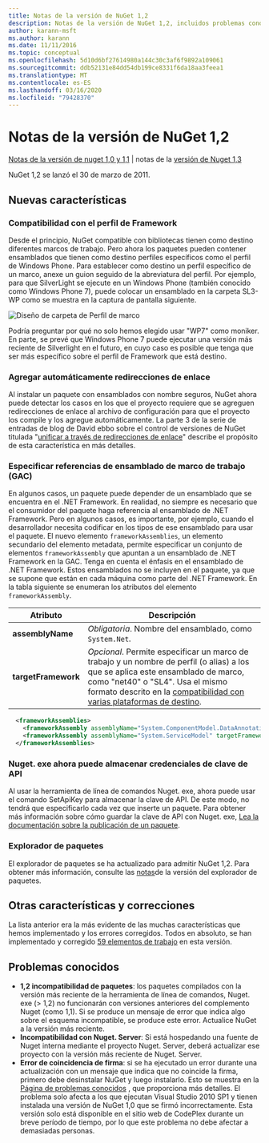 ```yaml
---
title: Notas de la versión de NuGet 1,2
description: Notas de la versión de NuGet 1,2, incluidos problemas conocidos, correcciones de errores, características agregadas y DCR.
author: karann-msft
ms.author: karann
ms.date: 11/11/2016
ms.topic: conceptual
ms.openlocfilehash: 5d10d6bf27614980a144c30c3af6f9892a109061
ms.sourcegitcommit: ddb52131e84dd54db199ce8331f6da18aa3feea1
ms.translationtype: MT
ms.contentlocale: es-ES
ms.lasthandoff: 03/16/2020
ms.locfileid: "79428370"
---
```

# <a name="nuget-12-release-notes"></a>Notas de la versión de NuGet 1,2

[Notas de la versión de nuget 1,0 y 1,1](../release-notes/nuget-1.1.md) | notas de la [versión de Nuget 1,3](../release-notes/nuget-1.3.md)

NuGet 1,2 se lanzó el 30 de marzo de 2011.

## <a name="new-features"></a>Nuevas características

### <a name="framework-profile-support"></a>Compatibilidad con el perfil de Framework

Desde el principio, NuGet compatible con bibliotecas tienen como destino diferentes marcos de trabajo. Pero ahora los paquetes pueden contener ensamblados que tienen como destino perfiles específicos como el perfil de Windows Phone. Para establecer como destino un perfil específico de un marco, anexe un guion seguido de la abreviatura del perfil. Por ejemplo, para que SilverLight se ejecute en un Windows Phone (también conocido como Windows Phone 7), puede colocar un ensamblado en la carpeta SL3-WP como se muestra en la captura de pantalla siguiente.

![Diseño de carpeta de Perfil de marco](./media/framework-profile-support.png)

Podría preguntar por qué no solo hemos elegido usar "WP7" como moniker. En parte, se prevé que Windows Phone 7 puede ejecutar una versión más reciente de Silverlight en el futuro, en cuyo caso es posible que tenga que ser más específico sobre el perfil de Framework que está destino.

### <a name="automatically-add-binding-redirects"></a>Agregar automáticamente redirecciones de enlace

Al instalar un paquete con ensamblados con nombre seguros, NuGet ahora puede detectar los casos en los que el proyecto requiere que se agreguen redirecciones de enlace al archivo de configuración para que el proyecto los compile y los agregue automáticamente. La parte 3 de la serie de entradas de blog de David ebbo sobre el control de versiones de NuGet titulada "[unificar a través de redirecciones de enlace](http://blog.davidebbo.com/2011/01/nuget-versioning-part-3-unification-via.html)" describe el propósito de esta característica en más detalles.

<a name="framework-assembly-refs"></a>

### <a name="specifying-framework-assembly-references-gac"></a>Especificar referencias de ensamblado de marco de trabajo (GAC)

En algunos casos, un paquete puede depender de un ensamblado que se encuentra en el .NET Framework. En realidad, no siempre es necesario que el consumidor del paquete haga referencia al ensamblado de .NET Framework. Pero en algunos casos, es importante, por ejemplo, cuando el desarrollador necesita codificar en los tipos de ese ensamblado para usar el paquete. El nuevo elemento `frameworkAssemblies`, un elemento secundario del elemento metadata, permite especificar un conjunto de elementos `frameworkAssembly` que apuntan a un ensamblado de .NET Framework en la GAC. Tenga en cuenta el énfasis en el ensamblado de .NET Framework.
Estos ensamblados no se incluyen en el paquete, ya que se supone que están en cada máquina como parte del .NET Framework. En la tabla siguiente se enumeran los atributos del elemento `frameworkAssembly`.


|Atributo |Descripción|
|----------------|-----------|
|**assemblyName**|*Obligatoria*. Nombre del ensamblado, como `System.Net`.|
|**targetFramework**|*Opcional*. Permite especificar un marco de trabajo y un nombre de perfil (o alias) a los que se aplica este ensamblado de marco, como "net40" o "SL4". Usa el mismo formato descrito en la [compatibilidad con varias plataformas de destino](../create-packages/supporting-multiple-target-frameworks.md).|

```xml
  <frameworkAssemblies>
    <frameworkAssembly assemblyName="System.ComponentModel.DataAnnotations" targetFramework="net40" />
    <frameworkAssembly assemblyName="System.ServiceModel" targetFramework="net40" />
  </frameworkAssemblies>
```

### <a name="nugetexe-now-is-able-to-store-api-key-credentials"></a>Nuget. exe ahora puede almacenar credenciales de clave de API

Al usar la herramienta de línea de comandos Nuget. exe, ahora puede usar el comando SetApiKey para almacenar la clave de API. De este modo, no tendrá que especificarlo cada vez que inserte un paquete. Para obtener más información sobre cómo guardar la clave de API con Nuget. exe, [Lea la documentación sobre la publicación de un paquete](../nuget-org/publish-a-package.md).

### <a name="package-explorer"></a>Explorador de paquetes
El explorador de paquetes se ha actualizado para admitir NuGet 1,2. Para obtener más información, consulte las [notas](http://nuget.codeplex.com/wikipage?title=New%20features%20in%20NuGet%20Package%20Explorer%201.0)de la versión del explorador de paquetes.

## <a name="other-featuresfixes"></a>Otras características y correcciones

La lista anterior era la más evidente de las muchas características que hemos implementado y los errores corregidos. Todos en absoluto, se han implementado y corregido [59 elementos de trabajo](http://nuget.codeplex.com/workitem/list/advanced?keyword=&status=All&type=All&priority=All&release=NuGet%201.2&assignedTo=All&component=All&sortField=Votes&sortDirection=Descending&page=0) en esta versión.

## <a name="known-issues"></a>Problemas conocidos

* **1,2 incompatibilidad de paquetes**: los paquetes compilados con la versión más reciente de la herramienta de línea de comandos, Nuget. exe (> 1,2) no funcionarán con versiones anteriores del complemento Nuget (como 1,1). Si se produce un mensaje de error que indica algo sobre el esquema incompatible, se produce este error. Actualice NuGet a la versión más reciente.
* **Incompatibilidad con Nuget. Server**: Si está hospedando una fuente de Nuget interna mediante el proyecto Nuget. Server, deberá actualizar ese proyecto con la versión más reciente de Nuget. Server.
* **Error de coincidencia de firma**: si se ha ejecutado un error durante una actualización con un mensaje que indica que no coincide la firma, primero debe desinstalar NuGet y luego instalarlo. Esto se muestra en la [Página de problemas conocidos](../release-notes/known-issues.md) , que proporciona más detalles. El problema solo afecta a los que ejecutan Visual Studio 2010 SP1 y tienen instalada una versión de NuGet 1,0 que se firmó incorrectamente. Esta versión solo está disponible en el sitio web de CodePlex durante un breve período de tiempo, por lo que este problema no debe afectar a demasiadas personas.